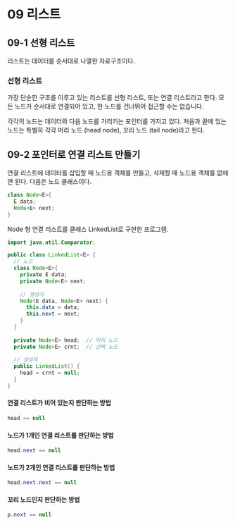 # 09 리스트

## 09-1 선형 리스트

리스트는 데이터를 순서대로 나열한 자료구조이다. 

### 선형 리스트

가장 단순한 구조를 이루고 있는 리스트를 선형 리스트, 또는 연결 리스트라고 한다. 모든 노드가 순서대로 연결되어 있고, 한 노드를 건너뛰어 접근할 수는 없습니다. 

각각의 노드는 데이터와 다음 노드를 가리키는 포인터를 가지고 있다. 처음과 끝에 있는 노드는 특별히 각각 머리 노드 (head node), 꼬리 노드 (tail node)라고 한다. 

## 09-2 포인터로 연결 리스트 만들기

연결 리스트에 데이터를 삽입할 때 노드용 객체를 만들고, 삭제할 때 노드용 객체를 없애면 된다. 다음은 노드 클래스이다.

```java
class Node<E>{
  E data;
  Node<E> next;
}
```

Node 형 연결 리스트를 클래스 LinkedList<E>로 구현한 프로그램.

```java
import java.util.Comparator;

public class LinkedList<E> {
  // 노드
  class Node<E>{
    private E data;
    private Node<E> next;
  
  	// 생성자
    Node(E data, Node<E> next) {
      this.data = data;
      this.next = next;
    }
  }
  
  private Node<E> head;  // 머리 노드
  private Node<E> crnt;  // 선택 노드
  
  // 생성자
  public LinkedList() {
    head = crnt = null;
  }
}
```

#### 연결 리스트가 비어 있는지 판단하는 방법

```java
head == null
```

#### 노드가 1개인 연결 리스트를 판단하는 방법

```java
head.next == null
```

#### 노드가 2개인 연결 리스트를 판단하는 방법

```java
head.next.next == null
```

#### 꼬리 노드인지 판단하는 방법

```java
p.next == null
```



















